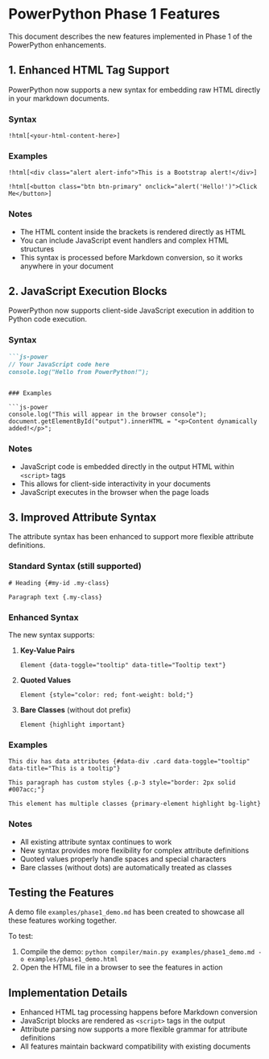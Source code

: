 # PowerPython Phase 1 Features

This document describes the new features implemented in Phase 1 of the PowerPython enhancements.

## 1. Enhanced HTML Tag Support

PowerPython now supports a new syntax for embedding raw HTML directly in your markdown documents.

### Syntax

```
!html[<your-html-content-here>]
```

### Examples

```
!html[<div class="alert alert-info">This is a Bootstrap alert!</div>]

!html[<button class="btn btn-primary" onclick="alert('Hello!')">Click Me</button>]
```

### Notes

- The HTML content inside the brackets is rendered directly as HTML
- You can include JavaScript event handlers and complex HTML structures
- This syntax is processed before Markdown conversion, so it works anywhere in your document

## 2. JavaScript Execution Blocks

PowerPython now supports client-side JavaScript execution in addition to Python code execution.

### Syntax

```markdown
```js-power
// Your JavaScript code here
console.log("Hello from PowerPython!");
```
```

### Examples

```js-power
console.log("This will appear in the browser console");
document.getElementById("output").innerHTML = "<p>Content dynamically added!</p>";
```

### Notes

- JavaScript code is embedded directly in the output HTML within `<script>` tags
- This allows for client-side interactivity in your documents
- JavaScript executes in the browser when the page loads

## 3. Improved Attribute Syntax

The attribute syntax has been enhanced to support more flexible attribute definitions.

### Standard Syntax (still supported)

```
# Heading {#my-id .my-class}

Paragraph text {.my-class}
```

### Enhanced Syntax

The new syntax supports:

1. **Key-Value Pairs**
   ```
   Element {data-toggle="tooltip" data-title="Tooltip text"}
   ```

2. **Quoted Values**
   ```
   Element {style="color: red; font-weight: bold;"}
   ```

3. **Bare Classes** (without dot prefix)
   ```
   Element {highlight important}
   ```

### Examples

```
This div has data attributes {#data-div .card data-toggle="tooltip" data-title="This is a tooltip"}

This paragraph has custom styles {.p-3 style="border: 2px solid #007acc;"}

This element has multiple classes {primary-element highlight bg-light}
```

### Notes

- All existing attribute syntax continues to work
- New syntax provides more flexibility for complex attribute definitions
- Quoted values properly handle spaces and special characters
- Bare classes (without dots) are automatically treated as classes

## Testing the Features

A demo file `examples/phase1_demo.md` has been created to showcase all these features working together.

To test:

1. Compile the demo: `python compiler/main.py examples/phase1_demo.md -o examples/phase1_demo.html`
2. Open the HTML file in a browser to see the features in action

## Implementation Details

- Enhanced HTML tag processing happens before Markdown conversion
- JavaScript blocks are rendered as `<script>` tags in the output
- Attribute parsing now supports a more flexible grammar for attribute definitions
- All features maintain backward compatibility with existing documents
